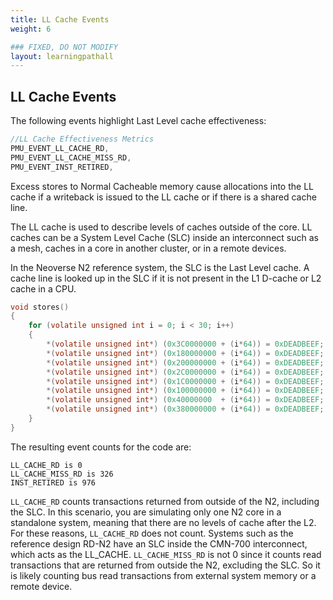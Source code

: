 ```yaml
---
title: LL Cache Events
weight: 6

### FIXED, DO NOT MODIFY
layout: learningpathall
---
```

## LL Cache Events
The following events highlight Last Level cache effectiveness:

```C
//LL Cache Effectiveness Metrics
PMU_EVENT_LL_CACHE_RD,
PMU_EVENT_LL_CACHE_MISS_RD,
PMU_EVENT_INST_RETIRED,
```

Excess stores to Normal Cacheable memory cause allocations into the LL cache if a writeback is issued to the LL cache or if there is a shared cache line. 

The LL cache is used to describe levels of caches outside of the core. LL caches can be a System Level Cache (SLC) inside an interconnect such as a mesh, caches in a core in another cluster, or in a remote devices. 

In the Neoverse N2 reference system, the SLC is the Last Level cache. A cache line is looked up in the SLC if it is not present in the L1 D-cache or L2 cache in a CPU.

```C
void stores()
{
    for (volatile unsigned int i = 0; i < 30; i++)
    {
        *(volatile unsigned int*) (0x3C0000000 + (i*64)) = 0xDEADBEEF;
        *(volatile unsigned int*) (0x180000000 + (i*64)) = 0xDEADBEEF;
        *(volatile unsigned int*) (0x200000000 + (i*64)) = 0xDEADBEEF;
        *(volatile unsigned int*) (0x2C0000000 + (i*64)) = 0xDEADBEEF;
        *(volatile unsigned int*) (0x1C0000000 + (i*64)) = 0xDEADBEEF;
        *(volatile unsigned int*) (0x100000000 + (i*64)) = 0xDEADBEEF;
        *(volatile unsigned int*) (0x40000000  + (i*64)) = 0xDEADBEEF;
        *(volatile unsigned int*) (0x380000000 + (i*64)) = 0xDEADBEEF;
    }
}
```

The resulting event counts for the code are:

```output 
LL_CACHE_RD is 0
LL_CACHE_MISS_RD is 326
INST_RETIRED is 976
```

`LL_CACHE_RD` counts transactions returned from outside of the N2, including the SLC. In this scenario, you are simulating only one N2 core in a standalone system, meaning that there are no levels of cache after the L2. For these reasons, `LL_CACHE_RD` does not count. Systems such as the reference design RD-N2 have an SLC inside the CMN-700 interconnect, which acts as the LL_CACHE. `LL_CACHE_MISS_RD` is not 0 since it counts read transactions that are returned from outside the N2, excluding the SLC. So it is likely counting bus read transactions from external system memory or a remote device.


